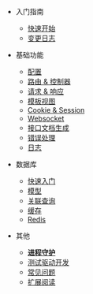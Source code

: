 * 入门指南

  * [快速开始](/quickstart.md)
  * [变更日志](/changelog.md)

* 基础功能

  * [配置](/configuration.md)
  * [路由 & 控制器](/route_controller.md)
  * [请求 & 响应](/request_response.md)
  * [模板视图](/view.md)
  * [Cookie & Session](/cookie_session.md)
  * [Websocket](/websocket.md)
  * [接口文档生成](/docs.md)
  * [错误处理](/error_handle.md)
  * [日志](/log.md)

* 数据库

  * [快速入门](/db_quickstart.md)
  * [模型](/db_model.md)
  * [关联查询](/db_relationships.md)
  * [缓存](/db_cache.md)
  * [Redis](/db_redis.md)

* 其他

  * [**进程守护**](/daemon.md)
  * [测试驱动开发](/test_drive.md)
  * [常见问题](/qa.md)
  * [扩展阅读](/more.md)